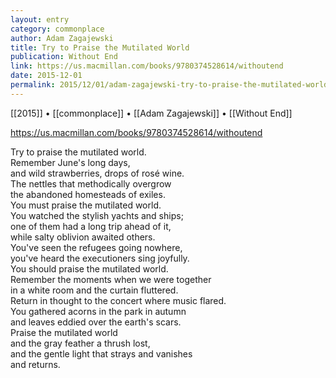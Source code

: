 ```yaml
---
layout: entry
category: commonplace
author: Adam Zagajewski
title: Try to Praise the Mutilated World
publication: Without End
link: https://us.macmillan.com/books/9780374528614/withoutend
date: 2015-12-01
permalink: 2015/12/01/adam-zagajewski-try-to-praise-the-mutilated-world
---
```


[[2015]] • [[commonplace]] • [[Adam Zagajewski]] • [[Without End]]

https://us.macmillan.com/books/9780374528614/withoutend

Try to praise the mutilated world.
<br> Remember June's long days,
<br> and wild strawberries, drops of rosé wine.
<br> The nettles that methodically overgrow
<br> the abandoned homesteads of exiles.
<br> You must praise the mutilated world.
<br> You watched the stylish yachts and ships;
<br> one of them had a long trip ahead of it,
<br> while salty oblivion awaited others.
<br> You've seen the refugees going nowhere,
<br> you've heard the executioners sing joyfully.
<br> You should praise the mutilated world.
<br> Remember the moments when we were together
<br> in a white room and the curtain fluttered.
<br> Return in thought to the concert where music flared.
<br> You gathered acorns in the park in autumn
<br> and leaves eddied over the earth's scars.
<br> Praise the mutilated world
<br> and the gray feather a thrush lost,
<br> and the gentle light that strays and vanishes
<br> and returns.
